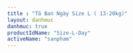 ```yaml
---
title : "Tã Ban Ngày Size L ( 13-20kg)"
layout: danhmuc
danhmuc: true
productIdName: "Size-L-Day"
activeName: "sanpham"
---
```

